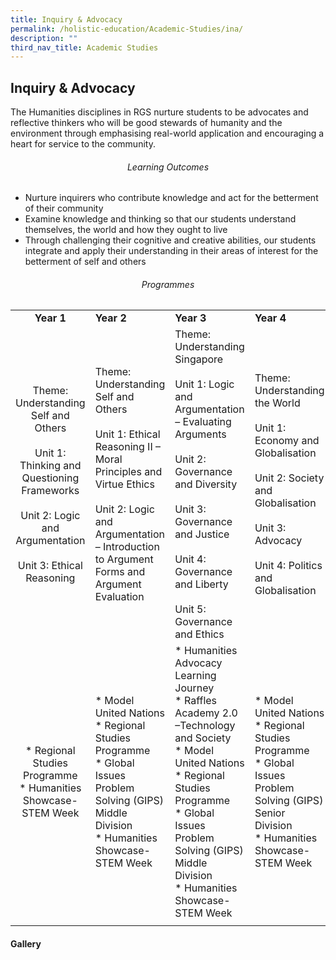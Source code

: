 ```yaml
---
title: Inquiry & Advocacy
permalink: /holistic-education/Academic-Studies/ina/
description: ""
third_nav_title: Academic Studies
---
```

## Inquiry & Advocacy

The Humanities disciplines in RGS nurture students to be advocates and reflective thinkers who will be good stewards of humanity and the environment through emphasising real-world application and encouraging a heart for service to the community.

###### <center>Learning Outcomes</center>

*   Nurture inquirers who contribute knowledge and act for the betterment of their community
*   Examine knowledge and thinking so that our students understand themselves, the world and how they ought to live
*   Through challenging their cognitive and creative abilities, our students integrate and apply their understanding in their areas of interest for the betterment of self and others

###### <center>Programmes</center>

|   |   |   |   |
|:-:|---|---|---|
| **Year 1**  | **Year 2**  | **Year 3**  | **Year 4**  |
| Theme: Understanding Self and Others<br><br>Unit 1: Thinking and Questioning Frameworks<br><br>Unit 2: Logic and Argumentation<br><br>Unit 3: Ethical Reasoning  | Theme: Understanding Self and Others<br><br>Unit 1: Ethical Reasoning II – Moral Principles and Virtue Ethics<br><br>Unit 2: Logic and Argumentation – Introduction to Argument Forms and Argument Evaluation  | Theme: Understanding Singapore<br><br>Unit 1: Logic and Argumentation – Evaluating Arguments<br><br>Unit 2: Governance and Diversity<br><br>Unit 3: Governance and Justice<br><br>Unit 4: Governance and Liberty<br><br>Unit 5: Governance and Ethics  | Theme: Understanding the World<br><br>Unit 1: Economy and Globalisation<br><br>Unit 2: Society and Globalisation<br><br>Unit 3: Advocacy<br><br>Unit 4: Politics and Globalisation  |
| *   Regional Studies Programme<br>*   Humanities Showcase-STEM Week  | *   Model United Nations<br>*   Regional Studies Programme<br>*   Global Issues Problem Solving (GIPS) Middle Division<br>*   Humanities Showcase-STEM Week  | *   Humanities Advocacy Learning Journey<br>*   Raffles Academy 2.0 –Technology and Society<br>*   Model United Nations<br>*   Regional Studies Programme<br>*   Global Issues Problem Solving (GIPS) Middle Division<br>*   Humanities Showcase-STEM Week  | *   Model United Nations<br>*   Regional Studies Programme<br>*   Global Issues Problem Solving (GIPS) Senior Division<br>*   Humanities Showcase-STEM Week  |
|   |   |   |   |

#### Gallery

